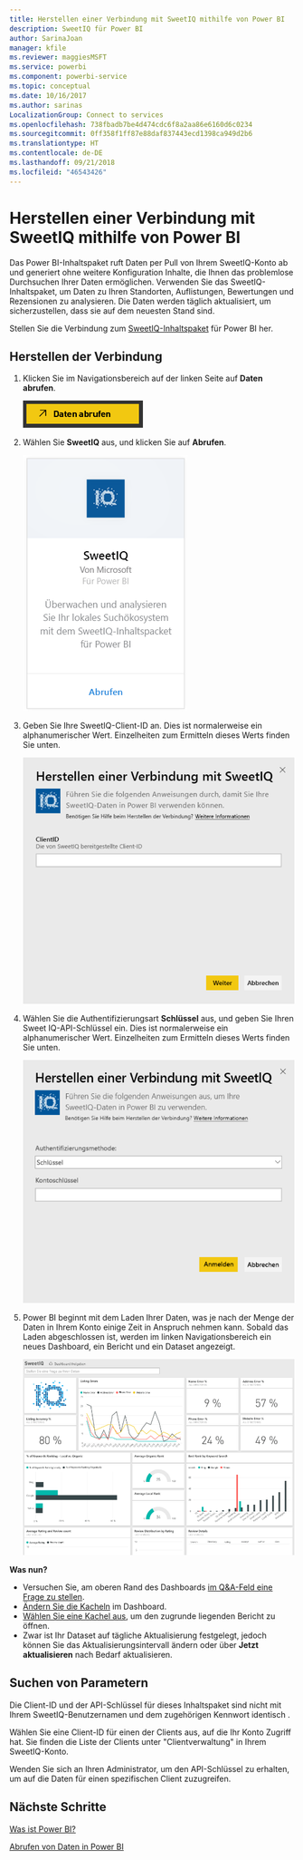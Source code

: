 ```yaml
---
title: Herstellen einer Verbindung mit SweetIQ mithilfe von Power BI
description: SweetIQ für Power BI
author: SarinaJoan
manager: kfile
ms.reviewer: maggiesMSFT
ms.service: powerbi
ms.component: powerbi-service
ms.topic: conceptual
ms.date: 10/16/2017
ms.author: sarinas
LocalizationGroup: Connect to services
ms.openlocfilehash: 738fbadb7be4d474cdc6f8a2aa86e6160d6c0234
ms.sourcegitcommit: 0ff358f1ff87e88daf837443ecd1398ca949d2b6
ms.translationtype: HT
ms.contentlocale: de-DE
ms.lasthandoff: 09/21/2018
ms.locfileid: "46543426"
---
```

# <a name="connect-to-sweetiq-with-power-bi"></a>Herstellen einer Verbindung mit SweetIQ mithilfe von Power BI
Das Power BI-Inhaltspaket ruft Daten per Pull von Ihrem SweetIQ-Konto ab und generiert ohne weitere Konfiguration Inhalte, die Ihnen das problemlose Durchsuchen Ihrer Daten ermöglichen. Verwenden Sie das SweetIQ-Inhaltspaket, um Daten zu Ihren Standorten, Auflistungen, Bewertungen und Rezensionen zu analysieren. Die Daten werden täglich aktualisiert, um sicherzustellen, dass sie auf dem neuesten Stand sind.

Stellen Sie die Verbindung zum [SweetIQ-Inhaltspaket](https://app.powerbi.com/groups/me/getdata/services/sweetiq) für Power BI her.

## <a name="how-to-connect"></a>Herstellen der Verbindung
1. Klicken Sie im Navigationsbereich auf der linken Seite auf **Daten abrufen**.
   
    ![](media/service-connect-to-sweetiq/getdata.png)
2. Wählen Sie **SweetIQ** aus, und klicken Sie auf **Abrufen**.
   
    ![](media/service-connect-to-sweetiq/sweetiq.png)
3. Geben Sie Ihre SweetIQ-Client-ID an. Dies ist normalerweise ein alphanumerischer Wert. Einzelheiten zum Ermitteln dieses Werts finden Sie unten.
   
    ![](media/service-connect-to-sweetiq/parameter.png)
4. Wählen Sie die Authentifizierungsart **Schlüssel** aus, und geben  Sie Ihren Sweet IQ-API-Schlüssel ein. Dies ist normalerweise ein alphanumerischer Wert. Einzelheiten zum Ermitteln dieses Werts finden Sie unten.
   
    ![](media/service-connect-to-sweetiq/credentials.png)
5. Power BI beginnt mit dem Laden Ihrer Daten, was je nach der Menge der Daten in Ihrem Konto einige Zeit in Anspruch nehmen kann. Sobald das Laden abgeschlossen ist, werden im linken Navigationsbereich ein neues Dashboard, ein Bericht und ein Dataset angezeigt.
   
    ![](media/service-connect-to-sweetiq/dashboard.png)

**Was nun?**

* Versuchen Sie, am oberen Rand des Dashboards [im Q&A-Feld eine Frage zu stellen](consumer/end-user-q-and-a.md).
* [Ändern Sie die Kacheln](service-dashboard-edit-tile.md) im Dashboard.
* [Wählen Sie eine Kachel aus](consumer/end-user-tiles.md), um den zugrunde liegenden Bericht zu öffnen.
* Zwar ist Ihr Dataset auf tägliche Aktualisierung festgelegt, jedoch können Sie das Aktualisierungsintervall ändern oder über **Jetzt aktualisieren** nach Bedarf aktualisieren.

## <a name="finding-parameters"></a>Suchen von Parametern
Die Client-ID und der API-Schlüssel für dieses Inhaltspaket sind nicht mit Ihrem SweetIQ-Benutzernamen und dem zugehörigen Kennwort identisch .

Wählen Sie eine Client-ID für einen der Clients aus, auf die Ihr Konto Zugriff hat. Sie finden die Liste der Clients unter "Clientverwaltung" in Ihrem SweetIQ-Konto.

Wenden Sie sich an Ihren Administrator, um den API-Schlüssel zu erhalten, um auf die Daten für einen spezifischen Client zuzugreifen.

## <a name="next-steps"></a>Nächste Schritte
[Was ist Power BI?](power-bi-overview.md)

[Abrufen von Daten in Power BI](service-get-data.md)

